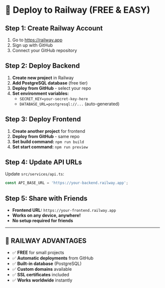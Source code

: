 # 🚀 Deploy to Railway (FREE & EASY)

## Step 1: Create Railway Account
1. Go to https://railway.app
2. Sign up with GitHub
3. Connect your GitHub repository

## Step 2: Deploy Backend
1. **Create new project** in Railway
2. **Add PostgreSQL database** (free tier)
3. **Deploy from GitHub** - select your repo
4. **Set environment variables:**
   - `SECRET_KEY=your-secret-key-here`
   - `DATABASE_URL=postgresql://...` (auto-generated)

## Step 3: Deploy Frontend
1. **Create another project** for frontend
2. **Deploy from GitHub** - same repo
3. **Set build command:** `npm run build`
4. **Set start command:** `npm run preview`

## Step 4: Update API URLs
Update `src/services/api.ts`:
```typescript
const API_BASE_URL = 'https://your-backend.railway.app';
```

## Step 5: Share with Friends
- **Frontend URL:** `https://your-frontend.railway.app`
- **Works on any device, anywhere!**
- **No setup required for friends**

---

## 🎯 **RAILWAY ADVANTAGES**
- ✅ **FREE** for small projects
- ✅ **Automatic deployments** from GitHub
- ✅ **Built-in database** (PostgreSQL)
- ✅ **Custom domains** available
- ✅ **SSL certificates** included
- ✅ **Works worldwide** instantly
